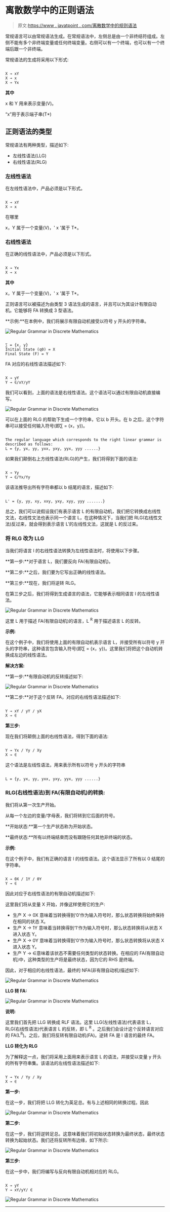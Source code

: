 # 离散数学中的正则语法

> 原文:[https://www . javatpoint . com/离散数学中的规则语法](https://www.javatpoint.com/regular-grammar-in-discrete-mathematics)

常规语言可以由常规语法生成。在常规语法中，左侧总是由一个非终结符组成。左侧不能有多个非终端变量或任何终端变量。右侧可以有一个终端，也可以有一个终端后跟一个非终端。

常规语法的生成将采用以下形式:

```

X → xY 
X → x
X → Yx 

```

**其中**

x 和 Y 用来表示变量(V)。

“x”用于表示端子串(T*)

## 正则语法的类型

常规语法有两种类型，描述如下:

*   左线性语法(LLG)
*   右线性语法(RLG)

### 左线性语法

在左线性语法中，产品必须是以下形式。

```

X → xY 
X → x

```

在哪里

x，Y 属于一个变量(V)，' x '属于 T*。

### 右线性语法

在正确的线性语法中，产品必须是以下形式。

```

X → Yx 
X → x

```

**其中**

x，Y 属于一个变量(V)，' x '属于 T*。

正则语言可以被描述为由类型 3 语法生成的语言，并且可以为其设计有限自动机。它能够将 FA 转换成 3 型语法。

**示例:**在本例中，我们将展示有限自动机接受以符号 y 开头的字符串。

![Regular Grammar in Discrete Mathematics](../Images/9c6e800113d43b3214976104ebcc40e4.png)

```

∑ = {x, y}
Initial State (q0) = X
Final State (F) = Y

```

FA 对应的右线性语法描述如下:

```

X → yY 
Y → ∈/xY/yY

```

我们可以看到，上面的语法是右线性语法。这个语法可以通过有限自动机直接编写。

![Regular Grammar in Discrete Mathematics](../Images/436a7591443b5bed4acecc532c026d54.png)

可以在上面的 RLG 的帮助下生成一个字符串，它以 b 开头。在 b 之后，这个字符串可以接受任何输入符号(即∑ = {x，y})。

```

The regular language which corresponds to the right linear grammar is described as follows:
L = {y, yx, yy, yxx, yxy, yyx, yyy ......}

```

如果我们颠倒右上方线性语法(RLG)的产生，我们将得到下面的语法:

```

X → Yy
Y → ∈/Yx/Yy

```

该语法推导出所有字符串都以 b 结尾的语言，描述如下:

```

L' = {y, yy, xy, xxy, yxy, xyy, yyy .......}

```

总之，我们可以说假设我们有表示语言 L 的有限自动机，我们把它转换成右线性文法，右线性文法也表示同一个语言 L，在这种情况下，当我们把 RLG(右线性文法)反过来，就会得到表示语言 L’的左线性文法，这就是 L 的反过来。

### 将 RLG 改为 LLG

当我们将语言 l 的右线性语法转换为左线性语法时，将使用以下步骤。

**第一步:**对于语言 L，我们要反向 FA(有限自动机)。

**第二步:**之后，我们要为它写出正确的线性语法。

**第三步:**现在，我们将逆转 RLG。

在第三步之后，我们将得到生成语言的语法，它能够表示相同语言 l 的左线性语法。

![Regular Grammar in Discrete Mathematics](../Images/50f86239a390636ed7c87b2b20224918.png)

这里 L 用于描述 FA(有限自动机)的语言，L <sup>R</sup> 用于描述语言 L 的反转。

**示例:**

在这个例子中，我们将使用上面的有限自动机表示语言 L，并接受所有以符号 y 开头的字符串，这种语言包含输入符号(即∑ = {x，y})。这里我们将把这个自动机转换成左边的线性语法。

**解决方案:**

**第一步:**有限自动机的反转描述如下:

![Regular Grammar in Discrete Mathematics](../Images/7adcd1e528639545d418a6504675d8c4.png)

**第二步:**对于这个反转 FA，对应的右线性语法描述如下:

```

Y → xY / yY / yX  
X → ∈ 

```

**第三步:**

现在我们将颠倒上面的右线性语法，得到下面的语法:

```

Y → Yx / Yy / Xy  
X → ∈ 

```

这个语法是左线性语法，用来表示所有以符号 y 开头的字符串

```

L = {y, yx, yy, yxx, yxy, yyx, yyy ......}

```

### RLG(右线性语法)到 FA(有限自动机)的转换:

我们将从第一次生产开始。

从每一个左边的变量/字母表，我们将转到它后面的符号。

**开始状态:**第一个生产状态称为开始状态。

**最终状态:**所有以终端结束而没有跟随任何其他非终端的状态。

**示例:**

在这个例子中，我们有正确的语言 l 的线性语法。这个语法显示了所有以 0 结尾的字符串。

```

X → 0X / 1Y / 0Y  
Y → ∈ 

```

因此对应于右线性语法的有限自动机描述如下:

这里我们将从变量 X 开始，并像这样使用它的生产:

*   生产 X → 0X 意味着当转换得到‘0’作为输入符号时，那么状态转换将始终保持在相同的状态 X。
*   生产 X → 1Y 意味着当转换得到‘1’作为输入符号时，那么状态转换将从状态 X 进入状态 Y。
*   生产 X → 0Y 意味着当转换得到‘0’作为输入符号时，那么状态转换将从状态 X 进入状态 Y。
*   生产 Y → ∈意味着该状态不需要任何类型的状态转换。在相应的 FA(有限自动机)中，这种类型的生产将是最终状态，因为它的 RHS 是终端。

因此，对于相应的右线性语法，最终的 NFA(非有限自动机)描述如下:

![Regular Grammar in Discrete Mathematics](../Images/9b19cf051a2875943b07c3ff3da4da90.png)

**LLG 转 FA:**

![Regular Grammar in Discrete Mathematics](../Images/12e0ad84efbe7356ce241361b5f5103c.png)

**说明:**

这里我们首先把 LLG 转换成 RLF 语法。这里 LLG(左线性语法)代表语言 L，RLG(右线性语法)代表语言 L 的反转，即 L <sup>R</sup> 。之后我们会设计这个反转语言对应的 FA(L<sup>R</sup>)。之后，我们将反转有限自动机(FA)。逆转 FA 是 l 语言的最终 FA。

**LLG 转化为 RLG**

为了解释这一点，我们将采用上面用来表示语言 L 的语法，并接受以变量 y 开头的所有字符串集。该语法的左线性语法描述如下:

```

Y → Yx / Yy / Xy  
X → ∈ 

```

**第一步:**

在这一步，我们将把 LLG 转化为英足总。有与上述相同的转换过程。因此

![Regular Grammar in Discrete Mathematics](../Images/72b275c135f97f9f221f72c16d189d69.png)

**第二步:**

在这一步，我们将逆转足总。这意味着我们将初始状态转换为最终状态，最终状态转换为起始状态。我们还将反转所有边缘，如下所示:

![Regular Grammar in Discrete Mathematics](../Images/1842ff404fe726c1e8b0735effda410b.png)

**第三步:**

在这一步中，我们将编写与反向有限自动机相对应的 RLG。

```

X → yY  
Y → xY/yY/ ∈

```

![Regular Grammar in Discrete Mathematics](../Images/353c7f9aed49019843fe74d8a5ca9bd3.png)

* * *